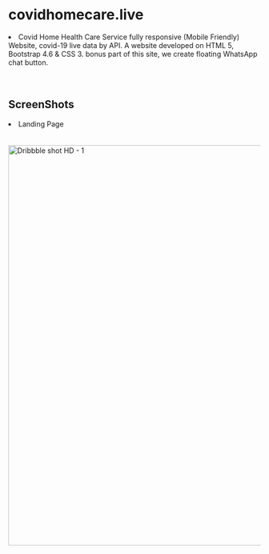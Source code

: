 # covidhomecare.live
<li>Covid Home Health Care Service fully responsive (Mobile Friendly) Website, covid-19  live data by API. A website developed on HTML 5, Bootstrap 4.6 &amp; CSS 3. bonus part of this site, we create floating WhatsApp chat button.</li>
<br><br>

<h2> ScreenShots </h2>
<li>Landing Page</li><br><br>
<img width="800" alt="Dribbble shot HD - 1" src="https://user-images.githubusercontent.com/65019876/115350524-d72a2680-a1d2-11eb-9992-a521499cef43.png">
